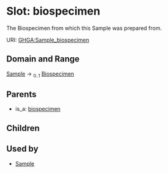 
# Slot: biospecimen


The Biospecimen from which this Sample was prepared from.

URI: [GHGA:Sample_biospecimen](https://w3id.org/GHGA/Sample_biospecimen)


## Domain and Range

[Sample](Sample.md) &#8594;  <sub>0..1</sub> [Biospecimen](Biospecimen.md)

## Parents

 *  is_a: [biospecimen](biospecimen.md)

## Children


## Used by

 * [Sample](Sample.md)
